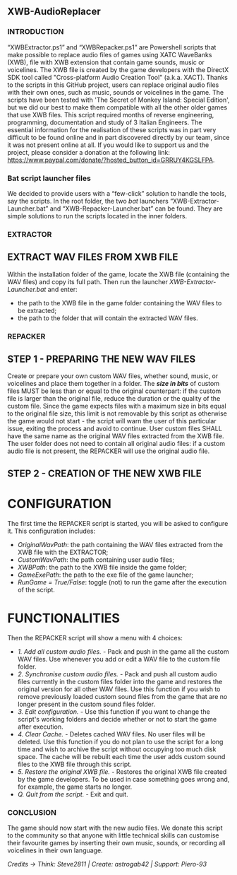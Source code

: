 ## XWB-AudioReplacer

### INTRODUCTION

“XWBExtractor.ps1” and “XWBRepacker.ps1” are Powershell scripts that make possible to replace audio files of games using XATC WaveBanks (XWB), file with XWB extension that contain game sounds, music or voicelines. The XWB file is created by the game developers with the DirectX SDK tool called "Cross-platform Audio Creation Tool" (a.k.a. XACT). Thanks to the scripts in this GitHub project, users can replace original audio files with their own ones, such as music, sounds or voicelines in the game. The scripts have been  tested with 'The Secret of Monkey Island: Special Edition', but we did our best to make them compatible with all the other older games that use XWB files. This script required months of reverse engineering, programming, documentation and study of 3 Italian Engineers. The essential information for the realisation of these scripts was in part very difficult to be found online and in part discovered directly by our team, since it was not present online at all. If you would like to support us and the project, please consider a donation at the following link: https://www.paypal.com/donate/?hosted_button_id=GRRUY4KGSLFPA.

### Bat script launcher files

We decided to provide users with a “few-click” solution to handle the tools, say the scripts. In the root folder, the two *bat* launchers “XWB-Extractor-Launcher.bat” and “XWB-Repacker-Launcher.bat” can be found. They are simple solutions to run the scripts located in the inner folders.

### EXTRACTOR
## EXTRACT WAV FILES FROM XWB FILE

Within the installation folder of the game, locate the XWB file (containing the WAV files) and copy its full path. Then run the launcher *XWB-Extractor-Launcher.bat* and enter:

*   the path to the XWB file in the game folder containing the WAV files to be extracted;
*   the path to the folder that will contain the extracted WAV files.

### REPACKER
## STEP 1 - PREPARING THE NEW WAV FILES

Create or prepare your own custom WAV files, whether sound, music, or voicelines and place them together in a folder.
The ***size in bits*** of custom files MUST be less than or equal to the original counterpart: if the custom file is larger than the original file, reduce the duration or the quality of the custom file. Since the game expects files with a maximum size in bits equal to the original file size, this limit is not removable by this script as otherwise the game would not start - the script will warn the user of this particular issue, exiting the process and avoid to continue.
User custom files SHALL have the same name as the original WAV files extracted from the XWB file.
The user folder does not need to contain all original audio files: if a custom audio file is not present, the REPACKER will use the original audio file.

## STEP 2 - CREATION OF THE NEW XWB FILE
# CONFIGURATION
The first time the REPACKER script is started, you will be asked to configure it. This configuration includes:

- *OriginalWavPath*: the path containing the WAV files extracted from the XWB file with the EXTRACTOR;
- *CustomWavPath*: the path containing user audio files;
- *XWBPath*: the path to the XWB file inside the game folder;
- *GameExePath*: the path to the exe file of the game launcher;
- *RunGame = True/False*: toggle (not) to run the game after the execution of the script.

# FUNCTIONALITIES
Then the REPACKER script will show a menu with 4 choices:

- *1. Add all custom audio files.* - Pack and push in the game all the custom WAV files. Use whenever you add or edit a WAV file to the custom file folder.
- *2. Synchronise custom audio files.* - Pack and push all custom audio files currently in the custom files folder into the game and restores the original version for all other WAV files. Use this function if you wish to remove previously loaded custom sound files from the game that are no longer present in the custom sound files folder.
- *3. Edit configuration.* - Use this function if you want to change the script's working folders and decide whether or not to start the game after execution.
- *4. Clear Cache.* - Deletes cached WAV files. No user files will be deleted. Use this function if you do not plan to use the script for a long time and wish to archive the script without occupying too much disk space. The cache will be rebuilt each time the user adds custom sound files to the XWB file through this script.
- *5. Restore the original XWB file.* - Restores the original XWB file created by the game developers. To be used in case something goes wrong and, for example, the game starts no longer.
- *Q. Quit from the script.* - Exit and quit.

### CONCLUSION

The game should now start with the new audio files. We donate this script to the community so that anyone with little technical skills can customise their favourite games by inserting their own music, sounds, or recording all voicelines in their own language.

*Credits -> Think: Steve2811 | Create: astrogab42 | Support: Piero-93*
